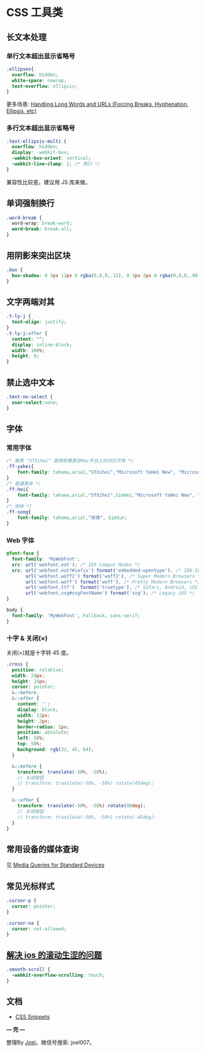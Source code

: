 # CSS 工具类

## 长文本处理

### 单行文本超出显示省略号

```css
.ellipses{
  overflow: hidden;
  white-space: nowrap;
  text-overflow: ellipsis;
}
```

更多场景: [Handling Long Words and URLs (Forcing Breaks, Hyphenation, Ellipsis, etc)](https://css-tricks.com/snippets/css/prevent-long-urls-from-breaking-out-of-container/)

### 多行文本超出显示省略号

```css
.text-ellipsis-multi {
  overflow: hidden;
  display: -webkit-box;
  -webkit-box-orient: vertical;
  -webkit-line-clamp: 2; /* 两行 */
}
```

兼容性比较差。建议用 JS 库来做。

## 单词强制换行
```css
.word-break {
  word-wrap: break-word;
  word-break: break-all;
}
```

## 用阴影来突出区块

```css
.box {
  box-shadow: 0 3px 12px 0 rgba(0,0,0,.12), 0 1px 2px 0 rgba(0,0,0,.08);
}
```

## 文字两端对其

```css
.t-ly-j {
  text-align: justify;
}
.t-ly-j:after {
  content: "";
  display: inline-block;
  width: 100%;
  height: 0;
}
```

## 禁止选中文本

```css
.text-no-select {
  user-select:none;
}
```

## 字体

### 常用字体

```css
/* 雅黑 "STXihei" 是微软雅黑在Mac平台上的对应字体 */
.ff-yahei{
	font-family: tahoma,arial,"STXihei","Microsoft YaHei New", "Microsoft Yahei", "微软雅黑", "宋体", SimSun;
}
/* 普通黑体 */
.ff-hei{
    font-family: tahoma,arial,"STXihei",SimHei,"Microsoft YaHei New", "Microsoft Yahei", "微软雅黑", "宋体", SimSun;
}
/* 宋体 */
.ff-song{
	font-family: tahoma,arial,"宋体", SimSun;
}
```

### Web 字体

```css
@font-face {
  font-family: 'MyWebFont';
  src: url('webfont.eot'); /* IE9 Compat Modes */
  src: url('webfont.eot?#iefix') format('embedded-opentype'), /* IE6-IE8 */
       url('webfont.woff2') format('woff2'), /* Super Modern Browsers */
       url('webfont.woff') format('woff'), /* Pretty Modern Browsers */
       url('webfont.ttf')  format('truetype'), /* Safari, Android, iOS */
       url('webfont.svg#svgFontName') format('svg'); /* Legacy iOS */
}

body {
  font-family: 'MyWebFont', Fallback, sans-serif;
}
```

### 十字 & 关闭(×)

关闭(×)就是十字转 45 度。

```scss
.cross {
  position: relative;
  width: 24px;
  height: 24px;
  cursor: pointer;
  &::before,
  &::after {
    content: '';
    display: block;
    width: 12px;
    height: 2px;
    border-radius: 1px;
    position: absolute;
    left: 50%;
    top: 50%;
    background: rgb(32, 45, 64);
  }

  &::before {
    transform: translate(-50%, -50%);
    // 关闭按钮
    // transform: translate(-50%, -50%) rotate(45deg);
  }

  &::after {
    transform: translate(-50%, -50%) rotate(90deg);
    // 关闭按钮
    // transform: translate(-50%, -50%) rotate(-45deg);
  }
}
```

## 常用设备的媒体查询

见 [Media Queries for Standard Devices](https://css-tricks.com/snippets/css/media-queries-for-standard-devices/)

## 常见光标样式

```css
.cursor-p {
  cursor: pointer;
}

.cursor-na {
  cursor: not-allowed;
}
```

## [解决 ios 的滚动生涩的问题](https://css-tricks.com/snippets/css/momentum-scrolling-on-ios-overflow-elements/)

```css
.smooth-scroll {
  -webkit-overflow-scrolling: touch;
}
```

## 文档

- [CSS Snippets](https://css-tricks.com/snippets/css/)

**— 完 —**

整理By [Joel](https://github.com/iamjoel)。微信号搜索: joel007。